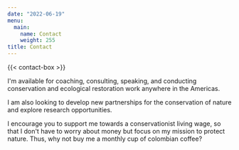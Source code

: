 ```yaml
---
date: "2022-06-19"
menu:
  main:
    name: Contact
    weight: 255
title: Contact
---
```


{{< contact-box >}}

I'm available for coaching, consulting, speaking, and conducting conservation and ecological restoration work anywhere in the Americas. 

I am also looking to develop new partnerships for the conservation of nature and explore research opportunities.

I encourage you to support me towards a conservationist living wage, so that I don't have to worry about money but focus on my mission to protect nature. Thus, why not buy me a monthly cup of colombian coffee?

<script type="text/javascript" src="https://cdnjs.buymeacoffee.com/1.0.0/button.prod.min.js" data-name="bmc-button" data-slug="rdpalacio" data-color="#404040" data-emoji=""  data-font="Bree" data-text="Buy me a coffee" data-outline-color="#ffffff" data-font-color="#ffffff" data-coffee-color="#FFDD00" ></script>

